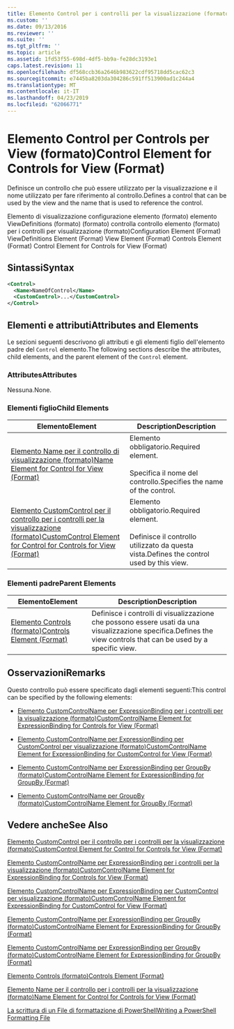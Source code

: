 ```yaml
---
title: Elemento Control per i controlli per la visualizzazione (formato) | Microsoft Docs
ms.custom: ''
ms.date: 09/13/2016
ms.reviewer: ''
ms.suite: ''
ms.tgt_pltfrm: ''
ms.topic: article
ms.assetid: 1fd53f55-698d-4df5-bb9a-fe28dc3193e1
caps.latest.revision: 11
ms.openlocfilehash: df568ccb36a2646b983622cdf95718dd5cac62c3
ms.sourcegitcommit: e7445ba8203da304286c591ff513900ad1c244a4
ms.translationtype: MT
ms.contentlocale: it-IT
ms.lasthandoff: 04/23/2019
ms.locfileid: "62066771"
---
```

# <a name="control-element-for-controls-for-view--format"></a><span data-ttu-id="c57cd-102">Elemento Control per Controls per View (formato)</span><span class="sxs-lookup"><span data-stu-id="c57cd-102">Control Element for Controls for View  (Format)</span></span>

<span data-ttu-id="c57cd-103">Definisce un controllo che può essere utilizzato per la visualizzazione e il nome utilizzato per fare riferimento al controllo.</span><span class="sxs-lookup"><span data-stu-id="c57cd-103">Defines a control that can be used by the view and the name that is used to reference the control.</span></span>

<span data-ttu-id="c57cd-104">Elemento di visualizzazione configurazione elemento (formato) elemento ViewDefinitions (formato) (formato) controlla controllo elemento (formato) per i controlli per visualizzazione (formato)</span><span class="sxs-lookup"><span data-stu-id="c57cd-104">Configuration Element (Format) ViewDefinitions Element (Format) View Element (Format) Controls Element (Format) Control Element for Controls for View (Format)</span></span>

## <a name="syntax"></a><span data-ttu-id="c57cd-105">Sintassi</span><span class="sxs-lookup"><span data-stu-id="c57cd-105">Syntax</span></span>

```xml
<Control>
  <Name>NameOfControl</Name>
  <CustomControl>...</CustomControl>
</Control>
```

## <a name="attributes-and-elements"></a><span data-ttu-id="c57cd-106">Elementi e attributi</span><span class="sxs-lookup"><span data-stu-id="c57cd-106">Attributes and Elements</span></span>

<span data-ttu-id="c57cd-107">Le sezioni seguenti descrivono gli attributi e gli elementi figlio dell'elemento padre del `Control` elemento.</span><span class="sxs-lookup"><span data-stu-id="c57cd-107">The following sections describe the attributes, child elements, and the parent element of the `Control` element.</span></span>

### <a name="attributes"></a><span data-ttu-id="c57cd-108">Attributes</span><span class="sxs-lookup"><span data-stu-id="c57cd-108">Attributes</span></span>

<span data-ttu-id="c57cd-109">Nessuna.</span><span class="sxs-lookup"><span data-stu-id="c57cd-109">None.</span></span>

### <a name="child-elements"></a><span data-ttu-id="c57cd-110">Elementi figlio</span><span class="sxs-lookup"><span data-stu-id="c57cd-110">Child Elements</span></span>

|<span data-ttu-id="c57cd-111">Elemento</span><span class="sxs-lookup"><span data-stu-id="c57cd-111">Element</span></span>|<span data-ttu-id="c57cd-112">Description</span><span class="sxs-lookup"><span data-stu-id="c57cd-112">Description</span></span>|
|-------------|-----------------|
|[<span data-ttu-id="c57cd-113">Elemento Name per il controllo di visualizzazione (formato)</span><span class="sxs-lookup"><span data-stu-id="c57cd-113">Name Element for Control for View (Format)</span></span>](./name-element-for-control-for-controls-for-view-format.md)|<span data-ttu-id="c57cd-114">Elemento obbligatorio.</span><span class="sxs-lookup"><span data-stu-id="c57cd-114">Required element.</span></span><br /><br /> <span data-ttu-id="c57cd-115">Specifica il nome del controllo.</span><span class="sxs-lookup"><span data-stu-id="c57cd-115">Specifies the name of the control.</span></span>|
|[<span data-ttu-id="c57cd-116">Elemento CustomControl per il controllo per i controlli per la visualizzazione (formato)</span><span class="sxs-lookup"><span data-stu-id="c57cd-116">CustomControl Element for Control for Controls for View (Format)</span></span>](./customcontrol-element-for-control-for-controls-for-view-format.md)|<span data-ttu-id="c57cd-117">Elemento obbligatorio.</span><span class="sxs-lookup"><span data-stu-id="c57cd-117">Required element.</span></span><br /><br /> <span data-ttu-id="c57cd-118">Definisce il controllo utilizzato da questa vista.</span><span class="sxs-lookup"><span data-stu-id="c57cd-118">Defines the control used by this view.</span></span>|

### <a name="parent-elements"></a><span data-ttu-id="c57cd-119">Elementi padre</span><span class="sxs-lookup"><span data-stu-id="c57cd-119">Parent Elements</span></span>

|<span data-ttu-id="c57cd-120">Elemento</span><span class="sxs-lookup"><span data-stu-id="c57cd-120">Element</span></span>|<span data-ttu-id="c57cd-121">Description</span><span class="sxs-lookup"><span data-stu-id="c57cd-121">Description</span></span>|
|-------------|-----------------|
|[<span data-ttu-id="c57cd-122">Elemento Controls (formato)</span><span class="sxs-lookup"><span data-stu-id="c57cd-122">Controls Element (Format)</span></span>](./controls-element-for-view-format.md)|<span data-ttu-id="c57cd-123">Definisce i controlli di visualizzazione che possono essere usati da una visualizzazione specifica.</span><span class="sxs-lookup"><span data-stu-id="c57cd-123">Defines the view controls that can be used by a specific view.</span></span>|

## <a name="remarks"></a><span data-ttu-id="c57cd-124">Osservazioni</span><span class="sxs-lookup"><span data-stu-id="c57cd-124">Remarks</span></span>

<span data-ttu-id="c57cd-125">Questo controllo può essere specificato dagli elementi seguenti:</span><span class="sxs-lookup"><span data-stu-id="c57cd-125">This control can be specified by the following elements:</span></span>

- [<span data-ttu-id="c57cd-126">Elemento CustomControlName per ExpressionBinding per i controlli per la visualizzazione (formato)</span><span class="sxs-lookup"><span data-stu-id="c57cd-126">CustomControlName Element for ExpressionBinding for Controls for View (Format)</span></span>](./customcontrolname-element-for-expressionbinding-for-controls-for-view-format.md)

- [<span data-ttu-id="c57cd-127">Elemento CustomControlName per ExpressionBinding per CustomControl per visualizzazione (formato)</span><span class="sxs-lookup"><span data-stu-id="c57cd-127">CustomControlName Element for ExpressionBinding for CustomControl for View (Format)</span></span>](./customcontrolname-element-for-expressionbinding-for-customcontrol-for-view-format.md)

- [<span data-ttu-id="c57cd-128">Elemento CustomControlName per ExpressionBinding per GroupBy (formato)</span><span class="sxs-lookup"><span data-stu-id="c57cd-128">CustomControlName Element for ExpressionBinding for GroupBy (Format)</span></span>](./customcontrolname-element-for-expressionbinding-for-groupby-format.md)

- [<span data-ttu-id="c57cd-129">Elemento CustomControlName per GroupBy (formato)</span><span class="sxs-lookup"><span data-stu-id="c57cd-129">CustomControlName Element for GroupBy (Format)</span></span>](./customcontrolname-element-for-groupby-format.md)

## <a name="see-also"></a><span data-ttu-id="c57cd-130">Vedere anche</span><span class="sxs-lookup"><span data-stu-id="c57cd-130">See Also</span></span>

[<span data-ttu-id="c57cd-131">Elemento CustomControl per il controllo per i controlli per la visualizzazione (formato)</span><span class="sxs-lookup"><span data-stu-id="c57cd-131">CustomControl Element for Control for Controls for View (Format)</span></span>](./customcontrol-element-for-control-for-controls-for-view-format.md)

[<span data-ttu-id="c57cd-132">Elemento CustomControlName per ExpressionBinding per i controlli per la visualizzazione (formato)</span><span class="sxs-lookup"><span data-stu-id="c57cd-132">CustomControlName Element for ExpressionBinding for Controls for View (Format)</span></span>](./customcontrolname-element-for-expressionbinding-for-controls-for-view-format.md)

[<span data-ttu-id="c57cd-133">Elemento CustomControlName per ExpressionBinding per CustomControl per visualizzazione (formato)</span><span class="sxs-lookup"><span data-stu-id="c57cd-133">CustomControlName Element for ExpressionBinding for CustomControl for View (Format)</span></span>](./customcontrolname-element-for-expressionbinding-for-customcontrol-for-view-format.md)

[<span data-ttu-id="c57cd-134">Elemento CustomControlName per ExpressionBinding per GroupBy (formato)</span><span class="sxs-lookup"><span data-stu-id="c57cd-134">CustomControlName Element for ExpressionBinding for GroupBy (Format)</span></span>](./customcontrolname-element-for-expressionbinding-for-groupby-format.md)

[<span data-ttu-id="c57cd-135">Elemento CustomControlName per ExpressionBinding per GroupBy (formato)</span><span class="sxs-lookup"><span data-stu-id="c57cd-135">CustomControlName Element for ExpressionBinding for GroupBy (Format)</span></span>](./customcontrolname-element-for-expressionbinding-for-groupby-format.md)

[<span data-ttu-id="c57cd-136">Elemento Controls (formato)</span><span class="sxs-lookup"><span data-stu-id="c57cd-136">Controls Element (Format)</span></span>](./controls-element-for-view-format.md)

[<span data-ttu-id="c57cd-137">Elemento Name per il controllo per i controlli per la visualizzazione (formato)</span><span class="sxs-lookup"><span data-stu-id="c57cd-137">Name Element for Control for Controls for View (Format)</span></span>](./name-element-for-control-for-controls-for-view-format.md)

[<span data-ttu-id="c57cd-138">La scrittura di un File di formattazione di PowerShell</span><span class="sxs-lookup"><span data-stu-id="c57cd-138">Writing a PowerShell Formatting File</span></span>](./writing-a-powershell-formatting-file.md)
